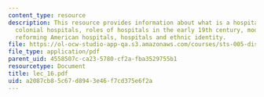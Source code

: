 ```yaml
---
content_type: resource
description: This resource provides information about what is a hospital? MGH in 2005,
  colonial hospitals, roles of hospitals in the early 19th century, models for reform,
  reforming American hospitals, hospitals and ethnic identity.
file: https://ol-ocw-studio-app-qa.s3.amazonaws.com/courses/sts-005-disease-and-society-in-america-fall-2005/a2087cb85c67d8943e46f7cd375e6f2a_lec_16.pdf
file_type: application/pdf
parent_uid: 4558507c-ca23-5780-cf2a-fba3529755b1
resourcetype: Document
title: lec_16.pdf
uid: a2087cb8-5c67-d894-3e46-f7cd375e6f2a
---
```

